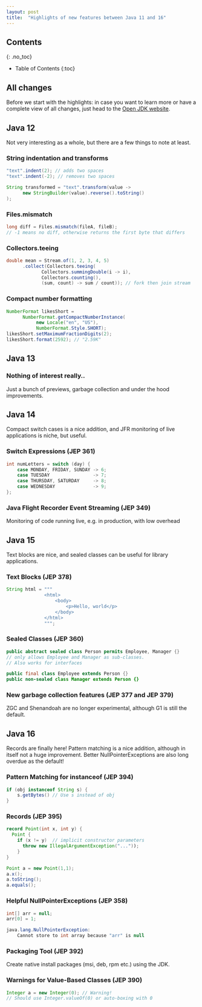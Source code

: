 ```yaml
---
layout: post
title:  "Highlights of new features between Java 11 and 16"
---
```


## Contents
{: .no_toc}

* Table of Contents
{:toc}

## All changes
Before we start with the highlights: in case you want to learn more or have a complete view of all changes, just head to the [Open JDK website](https://openjdk.java.net/projects/jdk/).

## Java 12
Not very interesting as a whole, but there are a few things to note at least. 

### String indentation and transforms
```java
"text".indent(2); // adds two spaces
"text".indent(-2); // removes two spaces

String transformed = "text".transform(value ->
      new StringBuilder(value).reverse().toString()
);
```
### Files.mismatch
```java
long diff = Files.mismatch(fileA, fileB); 
// -1 means no diff, otherwise returns the first byte that differs
```
### Collectors.teeing
```java
double mean = Stream.of(1, 2, 3, 4, 5)
      .collect(Collectors.teeing(
             Collectors.summingDouble(i -> i), 
             Collectors.counting(), 
             (sum, count) -> sum / count)); // fork then join stream
```
### Compact number formatting
```java
NumberFormat likesShort = 
      NumberFormat.getCompactNumberInstance(
           new Locale("en", "US"), 
           NumberFormat.Style.SHORT);
likesShort.setMaximumFractionDigits(2);
likesShort.format(2592); // "2.59K"
```

## Java 13
### Nothing of interest really..
Just a bunch of previews, garbage collection and under the hood improvements.

## Java 14
Compact switch cases is a nice addition, and JFR monitoring of live applications is niche, but useful.

### Switch Expressions (JEP 361)
```java
int numLetters = switch (day) {
    case MONDAY, FRIDAY, SUNDAY -> 6;
    case TUESDAY                -> 7;
    case THURSDAY, SATURDAY     -> 8;
    case WEDNESDAY              -> 9;
};
```

### Java Flight Recorder Event Streaming (JEP 349)
Monitoring of code running live, e.g. in production, with low overhead

## Java 15
Text blocks are nice, and sealed classes can be useful for library applications.

### Text Blocks (JEP 378)
```java
String html = """
              <html>
                  <body>
                      <p>Hello, world</p>
                  </body>
              </html>
              """;
```

### Sealed Classes (JEP 360)
```java
public abstract sealed class Person permits Employee, Manager {} 
// only allows Employee and Manager as sub-classes. 
// Also works for interfaces

public final class Employee extends Person {}
public non-sealed class Manager extends Person {}
```

### New garbage collection features (JEP 377 and JEP 379)
ZGC and Shenandoah are no longer experimental, although G1 is still the default.

## Java 16
Records are finally here! Pattern matching is a nice addition, although in itself not a huge improvement. Better NullPointerExceptions are also long overdue as the default!

### Pattern Matching for instanceof (JEP 394)
```java
if (obj instanceof String s) {
    s.getBytes() // Use s instead of obj
}
```

### Records (JEP 395)
```java
record Point(int x, int y) {
  Point {
    if (x != y)  // implicit constructor parameters
      throw new IllegalArgumentException("..."));
    }
}

Point a = new Point(1,1);
a.x();
a.toString();
a.equals();
```

### Helpful NullPointerExceptions (JEP 358)
```java
int[] arr = null;
arr[0] = 1;

java.lang.NullPointerException: 
    Cannot store to int array because "arr" is null
```

### Packaging Tool (JEP 392)
Create native install packages (msi, deb, rpm etc.) using the JDK.

### Warnings for Value-Based Classes (JEP 390)
```java
Integer a = new Integer(0); // Warning! 
// Should use Integer.valueOf(0) or auto-boxing with 0
```